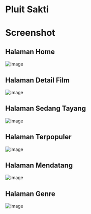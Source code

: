 # Pluit Sakti

<h1>Screenshot</h1>

<h2>Halaman Home</h2>

![image](https://github.com/Rezapahlevi3108/Pluit-Sakti/assets/111274882/383e6eee-6ce8-4b61-8465-de040d3be575)

<h2>Halaman Detail Film</h2>

![image](https://github.com/Rezapahlevi3108/Pluit-Sakti/assets/111274882/24e39d17-3b1e-46dc-a413-167b685668bb)

<h2>Halaman Sedang Tayang</h2>

![image](https://github.com/Rezapahlevi3108/Pluit-Sakti/assets/111274882/75ea8693-4cf4-4fc5-ba8f-de3d2523a933)

<h2>Halaman Terpopuler</h2>

![image](https://github.com/Rezapahlevi3108/Pluit-Sakti/assets/111274882/73e04206-092e-4172-a843-83b16fe17690)

<h2>Halaman Mendatang</h2>

![image](https://github.com/Rezapahlevi3108/Pluit-Sakti/assets/111274882/01e1786e-dffb-4e12-9188-1aa96bcb714e)

<h2>Halaman Genre</h2>

![image](https://github.com/Rezapahlevi3108/Pluit-Sakti/assets/111274882/d91e7d8a-1da0-4be6-853e-8c1d62998ff8)
